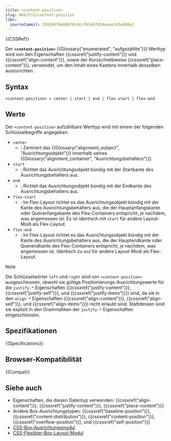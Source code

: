```yaml
---
title: <content-position>
slug: Web/CSS/content-position
l10n:
  sourceCommit: 25924970e8dbf0cdccfb5d47654eaaa143ed60e2
---
```


{{CSSRef}}

Der **`<content-position>`** {{Glossary("enumerated", "aufgezählte")}} Werttyp wird von den Eigenschaften {{cssxref("justify-content")}} und {{cssxref("align-content")}}, sowie der Kurzschreibweise {{cssxref("place-content")}}, verwendet, um den Inhalt eines Kastens innerhalb desselben auszurichten.

## Syntax

```plain
<content-position> = center | start | end | flex-start | flex-end
```

## Werte

Der `<content-position>` aufzählbare Werttyp wird mit einem der folgenden Schlüsselbegriffe angegeben.

- `center`
  - : Zentriert das {{Glossary("alignment_subject", "Ausrichtungsobjekt")}} innerhalb seines {{Glossary("alignment_container", "Ausrichtungsbehälters")}}.
- `start`
  - : Richtet das Ausrichtungsobjekt bündig mit der Startkante des Ausrichtungsbehälters aus.
- `end`
  - : Richtet das Ausrichtungsobjekt bündig mit der Endkante des Ausrichtungsbehälters aus.
- `flex-start`
  - : Im Flex-Layout richtet es das Ausrichtungsobjekt bündig mit der Kante des Ausrichtungsbehälters aus, die der Hauptanfangskante oder Queranfangskante des Flex-Containers entspricht, je nachdem, was angemessen ist. Es ist identisch mit `start` für andere Layout-Modi als Flex-Layout.
- `flex-end`
  - : Im Flex-Layout richtet es das Ausrichtungsobjekt bündig mit der Kante des Ausrichtungsbehälters aus, die der Hauptendkante oder Querendkante des Flex-Containers entspricht, je nachdem, was angemessen ist. Identisch zu `end` für andere Layout-Modi als Flex-Layout.

> [!NOTE]
> Die Schlüsselwörter `left` und `right` sind von `<content-position>` ausgeschlossen, obwohl sie gültige Positionierungs-Ausrichtungswerte für die `justify-*` Eigenschaften ({{cssxref("justify-content")}}, {{cssxref("justify-self")}}, und {{cssxref("justify-items")}}) sind, da sie in den `align-*` Eigenschaften ({{cssxref("align-content")}}, {{cssxref("align-self")}}, und {{cssxref("align-items")}}) nicht erlaubt sind. Stattdessen sind sie explizit in den Grammatiken der `justify-*` Eigenschaften eingeschlossen.

## Spezifikationen

{{Specifications}}

## Browser-Kompatibilität

{{Compat}}

## Siehe auch

- Eigenschaften, die diesen Datentyp verwenden: {{cssxref("align-content")}}, {{cssxref("justify-content")}}, {{cssxref("place-content")}}
- Andere Box-Ausrichtungstypen: {{cssxref("baseline-position")}}, {{cssxref("content-distribution")}}, {{cssxref("content-position")}}, {{cssxref("overflow-position")}}, und {{cssxref("self-position")}}
- [CSS-Box-Ausrichtungsmodul](/de/docs/Web/CSS/CSS_box_alignment)
- [CSS-Flexibler-Box-Layout-Modul](/de/docs/Web/CSS/CSS_flexible_box_layout)
